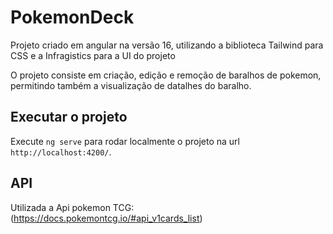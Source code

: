# PokemonDeck

Projeto criado em angular na versão 16, utilizando a biblioteca Tailwind para CSS e a Infragistics para a UI do projeto

O projeto consiste em criação, edição e remoção de baralhos de pokemon, permitindo também a visualização de datalhes do baralho.

## Executar o projeto

Execute `ng serve` para rodar localmente o projeto na url `http://localhost:4200/`.

## API

Utilizada a Api pokemon TCG: (https://docs.pokemontcg.io/#api_v1cards_list)
